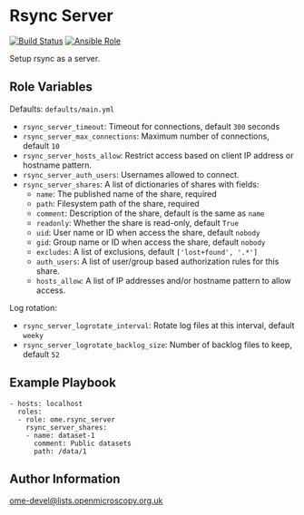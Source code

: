 Rsync Server
============

[![Build Status](https://travis-ci.org/ome/ansible-role-rsync-server.svg)](https://travis-ci.org/ome/ansible-role-rsync-server)
[![Ansible Role](https://img.shields.io/ansible/role/41886.svg)](https://galaxy.ansible.com/ome/rsync_server/)

Setup rsync as a server.


Role Variables
--------------

Defaults: `defaults/main.yml`

- `rsync_server_timeout`: Timeout for connections, default `300` seconds
- `rsync_server_max_connections`: Maximum number of connections, default `10`
- `rsync_server_hosts_allow`: Restrict access based on client IP address or hostname pattern.
- `rsync_server_auth_users`: Usernames allowed to connect.
- `rsync_server_shares`: A list of dictionaries of shares with fields:
  - `name`: The published name of the share, required
  - `path`: Filesystem path of the share, required
  - `comment`: Description of the share, default is the same as `name`
  - `readonly`: Whether the share is read-only, default `True`
  - `uid`: User name or ID when access the share, default `nobody`
  - `gid`: Group name or ID when access the share, default `nobody`
  - `excludes`: A list of exclusions, default `['lost+found', '.*']`
  - `auth_users`: A list of user/group based authorization rules for this share.
  - `hosts_allow`: A list of IP addresses and/or hostname pattern to allow access.


Log rotation:
- `rsync_server_logrotate_interval`: Rotate log files at this interval, default `weeky`
- `rsync_server_logrotate_backlog_size`: Number of backlog files to keep, default `52`


Example Playbook
----------------

    - hosts: localhost
      roles:
      - role: ome.rsync_server
        rsync_server_shares:
        - name: dataset-1
          comment: Public datasets
          path: /data/1


Author Information
------------------

ome-devel@lists.openmicroscopy.org.uk

